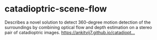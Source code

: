 # catadioptric-scene-flow
Describes a novel solution to detect 360-degree motion detection of the surroundings by combining optical flow and depth estimation on a stereo pair of catadioptric images. https://ankitvij7.github.io/catadiopt…
